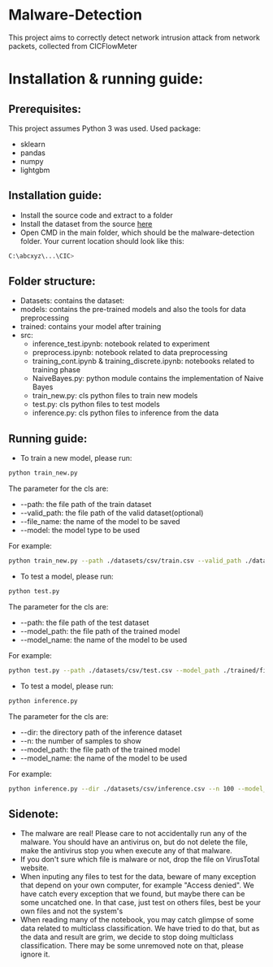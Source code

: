 # Malware-Detection
This project aims to correctly detect network intrusion attack from network packets, collected from CICFlowMeter
# Installation & running guide:
## Prerequisites:
This project assumes Python 3 was used. Used package:
- sklearn
- pandas
- numpy
- lightgbm
## Installation guide:
- Install the source code and extract to a folder
- Install the dataset from the source [here](https://www.kaggle.com/datasets/nguyenhoangsontung/cic-ids-self-collections)
- Open CMD in the main folder, which should be the malware-detection folder. Your current location should look like this:
```bash
C:\abcxyz\...\CIC>
```
## Folder structure:
- Datasets: contains the dataset:
- models: contains the pre-trained models and also the tools for data preprocessing
- trained: contains your model after training
- src:
    + inference_test.ipynb: notebook related to experiment
    + preprocess.ipynb: notebook related to data preprocessing
    + training_cont.ipynb & training_discrete.ipynb: notebooks related to training phase
    + NaiveBayes.py: python module contains the implementation of Naive Bayes
    + train_new.py: cls python files to train new models
    + test.py: cls python files to test models
    + inference.py: cls python files to inference from the data
## Running guide:
- To train a new model, please run:


```bash
python train_new.py 
```


The parameter for the cls are:
- --path: the file path of the train dataset
- --valid_path: the file path of the valid dataset(optional)
- --file_name: the name of the model to be saved
- --model: the model type to be used


For example:
```bash
python train_new.py --path ./datasets/csv/train.csv --valid_path ./datasets/csv/test.csv --file_name first --model dt
```

- To test a model, please run:
```bash
python test.py 
```


The parameter for the cls are:
- --path: the file path of the test dataset
- --model_path: the file path of the trained model
- --model_name: the name of the model to be used


For example:
```bash
python test.py --path ./datasets/csv/test.csv --model_path ./trained/first.pkl --model_name dt
```


- To test a model, please run:
```bash
python inference.py 
```


The parameter for the cls are:
- --dir: the directory path of the inference dataset
- --n: the number of samples to show
- --model_path: the file path of the trained model
- --model_name: the name of the model to be used


For example:
```bash
python inference.py --dir ./datasets/csv/inference.csv --n 100 --model_path ./trained/first.pkl --model_name dt
```

## Sidenote:
- The malware are real! Please care to not accidentally run any of the malware. You should have an antivirus on, but do not delete the file, make the antivirus stop you when execute any of that malware.
- If you don't sure which file is malware or not, drop the file on VirusTotal website.
- When inputing any files to test for the data, beware of many exception that depend on your own computer, for example "Access denied". We have catch every exception that we found, but maybe there can be some uncatched one. In that case, just test on others files, best be your own files and not the system's
- When reading many of the notebook, you may catch glimpse of some data related to multiclass classification. We have tried to do that, but as the data and result are grim, we decide to stop doing multiclass classification. There may be some unremoved note on that, please ignore it.


